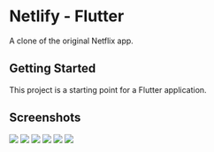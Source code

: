 # Netlify - Flutter

A clone of the original Netflix app.

## Getting Started

This project is a starting point for a Flutter application.

## Screenshots
![](assets/images/ss1.jpg)
![](assets/images/ss2.jpg)
![](assets/images/ss3.jpg)
![](assets/images/ss4.jpg)
![](assets/images/ss5.jpg)
![](assets/images/ss6.jpg)
<!-- A few resources to get you started if this is your first Flutter project:

- [Lab: Write your first Flutter app](https://docs.flutter.dev/get-started/codelab)
- [Cookbook: Useful Flutter samples](https://docs.flutter.dev/cookbook) -->

<!-- For help getting started with Flutter development, view the
[online documentation](https://docs.flutter.dev/), which offers tutorials,
samples, guidance on mobile development, and a full API reference.
# Netlify_flutter
# Netlify_flutter -->
